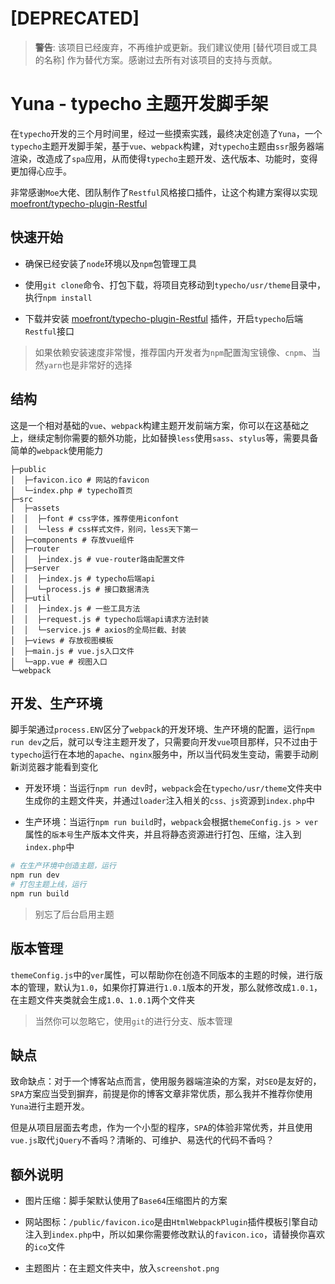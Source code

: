 # [DEPRECATED]

> **警告**: 该项目已经废弃，不再维护或更新。我们建议使用 [替代项目或工具的名称] 作为替代方案。感谢过去所有对该项目的支持与贡献。


# Yuna - typecho 主题开发脚手架

在`typecho`开发的三个月时间里，经过一些摸索实践，最终决定创造了`Yuna`，一个`typecho`主题开发脚手架，基于`vue`、`webpack`构建，对`typecho`主题由`ssr`服务器端渲染，改造成了`spa`应用，从而使得`typecho`主题开发、迭代版本、功能时，变得更加得心应手。

非常感谢`Moe`大佬、团队制作了`Restful`风格接口插件，让这个构建方案得以实现
[moefront/typecho-plugin-Restful](https://github.com/moefront/typecho-plugin-Restful)

## 快速开始

- 确保已经安装了`node`环境以及`npm`包管理工具

- 使用`git clone`命令、打包下载，将项目克移动到`typecho/usr/theme`目录中，执行`npm install`

- 下载并安装 [moefront/typecho-plugin-Restful](https://github.com/moefront/typecho-plugin-Restful) 插件，开启`typecho`后端`Restful`接口


> 如果依赖安装速度非常慢，推荐国内开发者为`npm`配置淘宝镜像、`cnpm`、当然`yarn`也是非常好的选择

## 结构

这是一个相对基础的`vue`、`webpack`构建主题开发前端方案，你可以在这基础之上，继续定制你需要的额外功能，比如替换`less`使用`sass`、`stylus`等，需要具备简单的`webpack`使用能力

```
├─public
│  ├─favicon.ico # 网站的favicon
│  └─index.php # typecho首页
├─src
│  ├─assets
│  │  ├─font # css字体，推荐使用iconfont
│  │  └─less # css样式文件，别问，less天下第一
│  ├─components # 存放vue组件
│  ├─router
│  │  ├─index.js # vue-router路由配置文件
│  ├─server
│  │  ├─index.js # typecho后端api
│  │  └─process.js # 接口数据清洗
│  ├─util
│  │  ├─index.js # 一些工具方法
│  │  ├─request.js # typecho后端api请求方法封装
│  │  └─service.js # axios的全局拦截、封装
│  ├─views # 存放视图模板
│  ├─main.js # vue.js入口文件
│  └─app.vue # 视图入口
└─webpack
```

## 开发、生产环境

脚手架通过`process.ENV`区分了`webpack`的开发环境、生产环境的配置，运行`npm run dev`之后，就可以专注主题开发了，只需要向开发`vue`项目那样，只不过由于`typecho`运行在本地的`apache`、`nginx`服务中，所以当代码发生变动，需要手动刷新浏览器才能看到变化

- 开发环境：当运行`npm run dev`时，`webpack`会在`typecho/usr/theme`文件夹中生成你的主题文件夹，并通过`loader`注入相关的`css、js`资源到`index.php`中

- 生产环境：当运行`npm run build`时，`webpack`会根据`themeConfig.js > ver`属性的`版本号`生产版本文件夹，并且将静态资源进行打包、压缩，注入到`index.php`中

```bash
# 在生产环境中创造主题，运行
npm run dev
# 打包主题上线，运行
npm run build
```

> 别忘了后台启用主题

## 版本管理

`themeConfig.js`中的`ver`属性，可以帮助你在创造不同版本的主题的时候，进行版本的管理，默认为`1.0`，如果你打算进行`1.0.1`版本的开发，那么就修改成`1.0.1`，在主题文件夹类就会生成`1.0`、`1.0.1`两个文件夹

> 当然你可以忽略它，使用`git`的进行分支、版本管理

## 缺点

致命缺点：对于一个博客站点而言，使用服务器端渲染的方案，对`SEO`是友好的，`SPA`方案应当受到摒弃，前提是你的博客文章非常优质，那么我并不推荐你使用`Yuna`进行主题开发。

但是从项目层面去考虑，作为一个小型的程序，`SPA`的体验非常优秀，并且使用`vue.js`取代`jQuery`不香吗？清晰的、可维护、易迭代的代码不香吗？

## 额外说明

- 图片压缩：脚手架默认使用了`Base64`压缩图片的方案

- 网站图标：`/public/favicon.ico`是由`HtmlWebpackPlugin`插件模板引擎自动注入到`index.php`中，所以如果你需要修改默认的`favicon.ico`，请替换你喜欢的`ico`文件

- 主题图片：在主题文件夹中，放入`screenshot.png`
